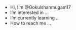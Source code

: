 -  Hi, I’m @Gokulshanmugam17
-  I’m interested in ...
-  I’m currently learning ..
-  How to reach me ...
  <!---
Gokulshanmugam17/Gokulshanmugam17 is a ✨ special ✨ repository because its `README.md` (this file) appears on your GitHub profile.
You can click the Preview link to take a look at your changes.
  --->
